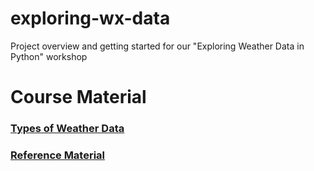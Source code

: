# exploring-wx-data
Project overview and getting started for our "Exploring Weather Data in Python" workshop


# Course Material
### [Types of Weather Data](WxData.md)
### [Reference Material](References.md)